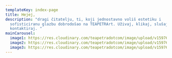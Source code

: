 ```yaml
---
templateKey: index-page
title: Hejej,
description: "dragi čitatelju, ti, koji jednostavno voliš estetiku i
  sofisticiranu glazbu dobrodošao na TEAPETRArt. Uživaj, klikaj, slušaj,
  kontaktiraj. "
mainCarousel:
  image1: https://res.cloudinary.com/teapetradotcom/image/upload/v1597689266/Portfolio/Lifestyle%20-%20Section%202/621966_4442598709496_1188228950_o_izrufj.jpg
  image2: https://res.cloudinary.com/teapetradotcom/image/upload/v1597688919/12038955_10207861512042120_9164043935584060012_o_dudxu3.jpg
  image3: https://res.cloudinary.com/teapetradotcom/image/upload/v1597688893/1402944_10202297229498534_1478029687_o_ltx1sa.jpg
---
```

